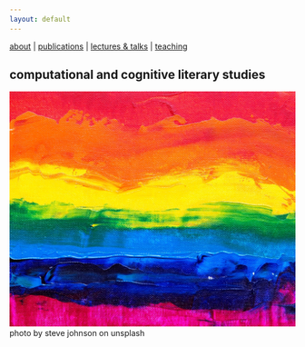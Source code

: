 ```yaml
---
layout: default
---
```



[about](about.md)  |  [publications](publications.md)  |  [lectures & talks](lectures_talks.md)  |  [teaching](teaching.md)

## computational and cognitive literary studies

![colors](./assets/img/steve-johnson-JLfem8ViKVA-unsplash.jpg)
photo by steve johnson on unsplash

